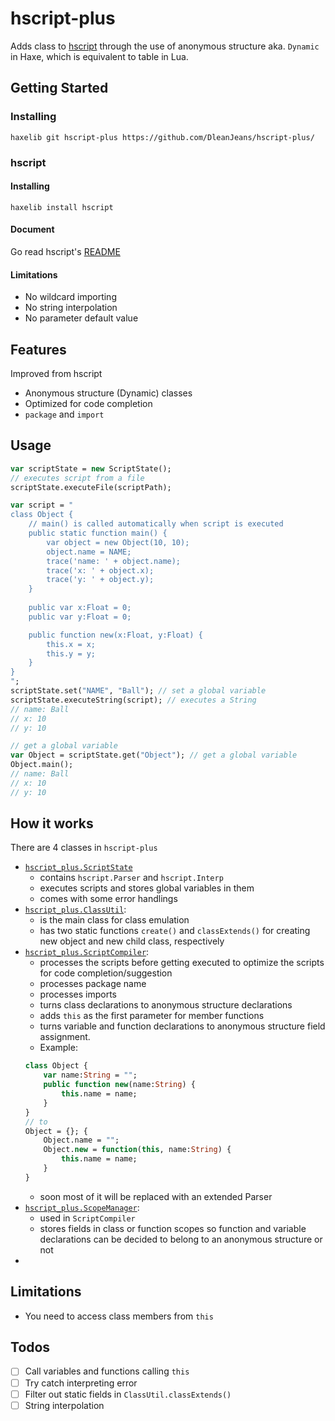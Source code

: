 # hscript-plus

Adds class to [hscript](https://github.com/HaxeFoundation/hscript) through the use of anonymous structure aka. `Dynamic` in Haxe, which is equivalent to table in Lua.

## Getting Started
### Installing
```
haxelib git hscript-plus https://github.com/DleanJeans/hscript-plus/
```

### hscript
#### Installing
```
haxelib install hscript
```

#### Document
Go read hscript's [README](https://github.com/HaxeFoundation/hscript/blob/master/README.md)

#### Limitations
- No wildcard importing
- No string interpolation
- No parameter default value

## Features
Improved from hscript

- Anonymous structure (Dynamic) classes
- Optimized for code completion
- `package` and `import`

## Usage
```haxe
var scriptState = new ScriptState();
// executes script from a file
scriptState.executeFile(scriptPath);

var script = "
class Object {
	// main() is called automatically when script is executed
	public static function main() {
		var object = new Object(10, 10);
		object.name = NAME;
		trace('name: ' + object.name);
		trace('x: ' + object.x);
		trace('y: ' + object.y);
	}
	
	public var x:Float = 0;
	public var y:Float = 0;

	public function new(x:Float, y:Float) {
		this.x = x;
		this.y = y;
	}
}
";
scriptState.set("NAME", "Ball"); // set a global variable
scriptState.executeString(script); // executes a String
// name: Ball
// x: 10
// y: 10

// get a global variable
var Object = scriptState.get("Object"); // get a global variable
Object.main();
// name: Ball
// x: 10
// y: 10
```

## How it works
There are 4 classes in `hscript-plus`
- [`hscript_plus.ScriptState`](https://github.com/DleanJeans/hscript-plus/blob/master/hscript_plus/ScriptState.hx)
	- contains `hscript.Parser` and `hscript.Interp`
	- executes scripts and stores global variables in them
	- comes with some error handlings
- [`hscript_plus.ClassUtil`](https://github.com/DleanJeans/hscript-plus/blob/master/hscript_plus/ClassUtil.hx):
	- is the main class for class emulation
	- has two static functions `create()` and `classExtends()` for creating new object and new child class, respectively
- [`hscript_plus.ScriptCompiler`](https://github.com/DleanJeans/hscript-plus/blob/master/hscript_plus/ScriptCompiler.hx):
	- processes the scripts before getting executed to optimize the scripts for code completion/suggestion
	- processes package name
	- processes imports
	- turns class declarations to anonymous structure declarations
	- adds `this` as the first parameter for member functions
	- turns variable and function declarations to anonymous structure field assignment.
	- Example:
	```Haxe
	class Object {
		var name:String = "";
		public function new(name:String) {
			this.name = name;
		}
	}
	// to
	Object = {}; {
		Object.name = "";
		Object.new = function(this, name:String) {
			this.name = name;
		}
	}
	```
	- soon most of it will be replaced with an extended Parser
- [`hscript_plus.ScopeManager`](https://github.com/DleanJeans/hscript-plus/blob/master/hscript_plus/ScopeManager.hx):
	- used in `ScriptCompiler`
	- stores fields in class or function scopes so function and variable declarations can be decided to belong to an anonymous structure or not
- 

## Limitations
- You need to access class members from `this` 

## Todos
- [ ] Call variables and functions calling `this`
- [ ] Try catch interpreting error
- [ ] Filter out static fields in `ClassUtil.classExtends()`
- [ ] String interpolation